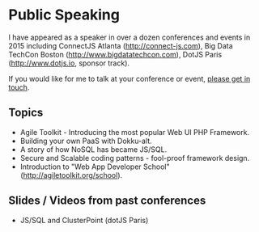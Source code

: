 # Public Speaking

I have appeared as a speaker in over a dozen conferences and events in 2015
including ConnectJS Atlanta (http://connect-js.com), Big Data TechCon Boston (http://www.bigdatatechcon.com),
DotJS Paris (http://www.dotjs.io, sponsor track).

If you would like for me to talk at your conference or event, <a href="{page}contact{/}">please get in
touch</a>.

## Topics

 - Agile Toolkit - Introducing the most popular Web UI PHP Framework.
 - Building your own PaaS with Dokku-alt.
 - A story of how NoSQL has became JS/SQL.
 - Secure and Scalable coding patterns - fool-proof framework design.
 - Introduction to "Web App Developer School" (http://agiletoolkit.org/school).

## Slides / Videos from past conferences

 - JS/SQL and ClusterPoint (dotJS Paris)
